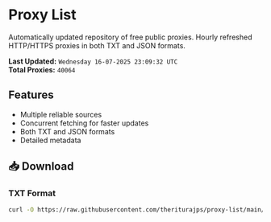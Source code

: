 # Proxy List

Automatically updated repository of free public proxies. Hourly refreshed HTTP/HTTPS proxies in both TXT and JSON formats.

**Last Updated:** `Wednesday 16-07-2025 23:09:32 UTC`  
**Total Proxies:** `40064`

## Features
- Multiple reliable sources
- Concurrent fetching for faster updates
- Both TXT and JSON formats
- Detailed metadata

## 📥 Download

### TXT Format
```bash
curl -O https://raw.githubusercontent.com/theriturajps/proxy-list/main/proxies.txt